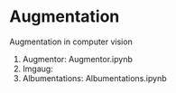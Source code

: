 # Augmentation

Augmentation in computer vision 

1. Augmentor: Augmentor.ipynb
2. Imgaug:
3. Albumentations: Albumentations.ipynb

